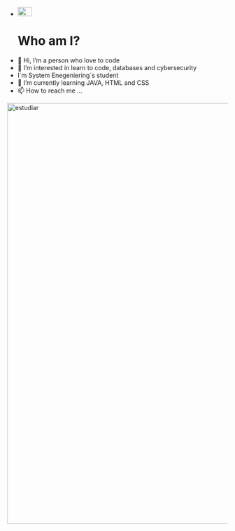 - <img width="32px" height="21px" src="https://images.unsplash.com/photo-1607705703571-c5a8695f18f6?q=80&w=1470&auto=format&fit=crop&ixlib=rb-4.0.3&ixid=M3wxMjA3fDB8MHxwaG90by1wYWdlfHx8fGVufDB8fHx8fA%3D%3D"><h1>Who am I?</h1>
- 👋 Hi, I’m a person who love to code
- 👀 I’m interested in learn  to code, databases and cybersecurity
- I´m System Enegeniering´s student 
- 🌱 I’m currently learning JAVA, HTML and CSS
- 📫 How to reach me ...

<img width="640px" height="960px" src="[[https://unsplash.com/es/fotos/macbook-pro-sobre-mesa-de-madera-negra-PNbDkQ2DDgM1](https://images.unsplash.com/photo-1628258334105-2a0b3d6efee1?q=80&w=1374&auto=format&fit=crop&ixlib=rb-4.0.3&ixid=M3wxMjA3fDB8MHxwaG90by1wYWdlfHx8fGVufDB8fHx8fA%3D%3D)](https://images.unsplash.com/photo-1628258334105-2a0b3d6efee1?q=80&w=1374&auto=format&fit=crop&ixlib=rb-4.0.3&ixid=M3wxMjA3fDB8MHxwaG90by1wYWdlfHx8fGVufDB8fHx8fA%3D%3D)" alt="estudiar">
<!---
fredylopez01/fredylopez01 is a ✨ special ✨ repository because its `README.md` (this file) appears on your GitHub profile.
You can click the Preview link to take a look at your changes.
--->
